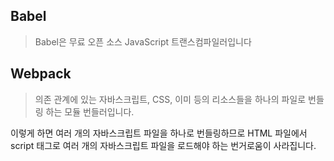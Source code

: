 ## Babel

> Babel은 무료 오픈 소스 JavaScript 트랜스컴파일러입니다

## Webpack

> 의존 관계에 있는 자바스크립트, CSS, 이미 등의 리소스들을 하나의 파일로 번들링 하는 모듈 번들러입니다.

이렇게 하면 여러 개의 자바스크립트 파일을 하나로 번들링하므로 HTML 파일에서 script 태그로 여러 개의 자바스크립트 파일을 로드해야 하는 번거로움이 사라집니다.
